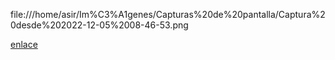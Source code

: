  file:///home/asir/Im%C3%A1genes/Capturas%20de%20pantalla/Captura%20desde%202022-12-05%2008-46-53.png
 
 [enlace](https://github.com/darkrayo97/microbit/blob/9c3437d569f7dab636661ca7ba815dfe28a2be79/microbit-iu.hex)
